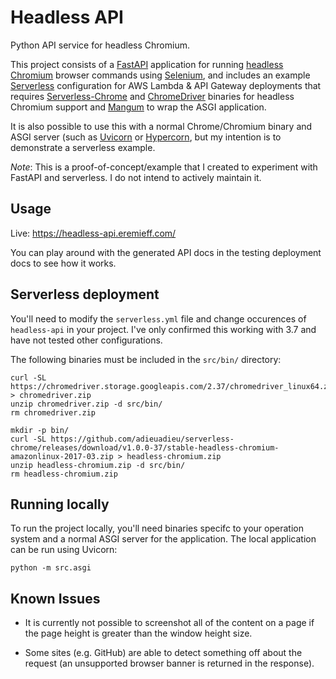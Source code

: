 # Headless API

Python API service for headless Chromium.

This project consists of a [FastAPI](https://fastapi.tiangolo.com/) application for running [headless Chromium](https://chromium.googlesource.com/chromium/src/+/lkgr/headless/README.md) browser commands using [Selenium](https://github.com/SeleniumHQ/selenium/wiki/ChromeDriver), and includes an example [Serverless](https://www.serverless.com/) configuration for AWS Lambda & API Gateway deployments that requires [Serverless-Chrome](https://github.com/adieuadieu/serverless-chrome) and [ChromeDriver](https://chromedriver.chromium.org/) binaries for headless Chromium support and [Mangum](https://mangum.io/) to wrap the ASGI application.

It is also possible to use this with a normal Chrome/Chromium binary and ASGI server (such as [Uvicorn](https://www.uvicorn.org/) or [Hypercorn](https://pgjones.gitlab.io/hypercorn/), but my intention is to demonstrate a serverless example. 

*Note*: This is a proof-of-concept/example that I created to experiment with FastAPI and serverless. I do not intend to actively maintain it.

## Usage

Live: https://headless-api.eremieff.com/

You can play around with the generated API docs in the testing deployment docs to see how it works.

## Serverless deployment

You'll need to modify the `serverless.yml` file and change occurences of `headless-api` in your project. I've only confirmed this working with 3.7 and have not tested other configurations.

The following binaries must be included in the `src/bin/` directory:

```shell
curl -SL https://chromedriver.storage.googleapis.com/2.37/chromedriver_linux64.zip > chromedriver.zip
unzip chromedriver.zip -d src/bin/
rm chromedriver.zip
```


```shell
mkdir -p bin/
curl -SL https://github.com/adieuadieu/serverless-chrome/releases/download/v1.0.0-37/stable-headless-chromium-amazonlinux-2017-03.zip > headless-chromium.zip
unzip headless-chromium.zip -d src/bin/
rm headless-chromium.zip
```

## Running locally

To run the project locally, you'll need binaries specifc to your operation system and a normal ASGI server for the application. The local application can be run using Uvicorn:

```shell
python -m src.asgi
```

## Known Issues

- It is currently not possible to screenshot all of the content on a page if the page height is greater than the window height size.

- Some sites (e.g. GitHub) are able to detect something off about the request (an unsupported browser banner is returned in the response).

